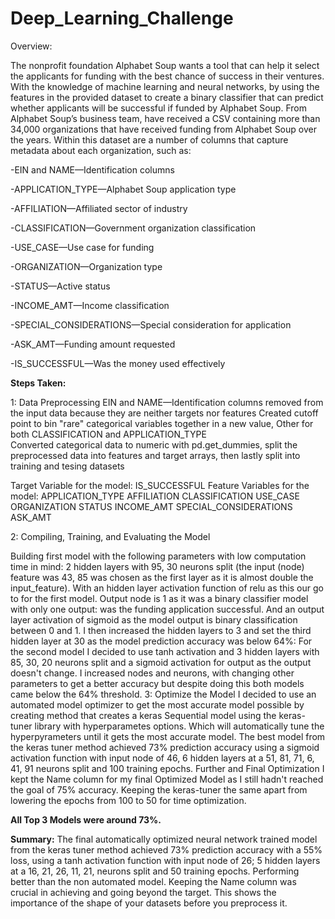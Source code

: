 # Deep_Learning_Challenge

Overview:

The nonprofit foundation Alphabet Soup wants a tool that can help it select the applicants for funding with the best chance of success in their ventures. With the knowledge of machine learning and neural networks, by using the features in the provided dataset to create a binary classifier that can predict whether applicants will be successful if funded by Alphabet Soup.
From Alphabet Soup’s business team, have received a CSV containing more than 34,000 organizations that have received funding from Alphabet Soup over the years. Within this dataset are a number of columns that capture metadata about each organization, such as:

-EIN and NAME—Identification columns

-APPLICATION_TYPE—Alphabet Soup application type

-AFFILIATION—Affiliated sector of industry

-CLASSIFICATION—Government organization classification

-USE_CASE—Use case for funding

-ORGANIZATION—Organization type

-STATUS—Active status

-INCOME_AMT—Income classification

-SPECIAL_CONSIDERATIONS—Special consideration for application

-ASK_AMT—Funding amount requested

-IS_SUCCESSFUL—Was the money used effectively

**Steps Taken:**

1: Data Preprocessing
EIN and NAME—Identification columns removed from the input data because they are neither targets nor features 
Created cutoff point to bin "rare" categorical variables together in a new value, Other for both CLASSIFICATION and APPLICATION_TYPE  
Converted categorical data to numeric with pd.get_dummies, split the preprocessed data into features and target arrays, then lastly split into training and tesing datasets 

Target Variable for the model:
IS_SUCCESSFUL
Feature Variables for the model:
APPLICATION_TYPE
AFFILIATION
CLASSIFICATION
USE_CASE
ORGANIZATION
STATUS
INCOME_AMT
SPECIAL_CONSIDERATIONS
ASK_AMT

2: Compiling, Training, and Evaluating the Model

Building first model with the following parameters with low computation time in mind:
2 hidden layers with 95, 30 neurons split (the input (node) feature was 43, 85 was chosen as the first layer as it is almost double the input_feature). With an hidden layer activation function of relu as this our go to for the first model.
Output node is 1 as it was a binary classifier model with only one output: was the funding application successful. And an output layer activation of sigmoid as the model output is binary classification between 0 and 1.
I then increased the hidden layers to 3 and set the third hidden layer at 30 as the model prediction accuracy was below 64%: 
For the second model I decided to use tanh activation and 3 hidden layers with 85, 30, 20 neurons split and a sigmoid activation for output as the output doesn't change. 
I increased nodes and neurons, with changing other parameters to get a better accuracy but despite doing this both models came below the 64% threshold.
3: Optimize the Model
I decided to use an automated model optimizer to get the most accurate model possible by creating method that creates a keras Sequential model using the keras-tuner library with hyperparametes options.  Which will automatically tune the hyperpyrameters until it gets the most accurate model. 
The best model from the keras tuner method achieved 73% prediction accuracy using a sigmoid activation function with input node of 46, 6 hidden layers at a 51, 81, 71, 6, 41, 91 neurons split and 100 training epochs. 
Further and Final Optimization
I kept the Name column for my final Optimized Model as I still hadn't reached the goal of 75% accuracy. Keeping the keras-tuner the same apart from lowering the epochs from 100 to 50 for time optimization.

**All Top 3 Models were around 73%.**

**Summary:**
The final automatically optimized neural network trained model from the keras tuner method achieved 73% prediction accuracy with a 55% loss, using a tanh activation function with input node of 26; 5 hidden layers at a 16, 21, 26, 11, 21, neurons split and 50 training epochs. Performing better than the non automated model. Keeping the Name column was crucial in achieving and going beyond the target. This shows the importance of the shape of your datasets before you preprocess it.




